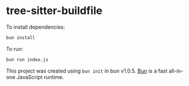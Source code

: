 # tree-sitter-buildfile

To install dependencies:

```bash
bun install
```

To run:

```bash
bun run index.js
```

This project was created using `bun init` in bun v1.0.5. [Bun](https://bun.sh) is a fast all-in-one JavaScript runtime.
